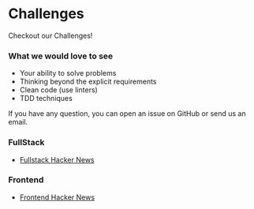 # Challenges
Checkout our Challenges!

### What we would love to see
- Your ability to solve problems
- Thinking beyond the explicit requirements
- Clean code (use linters)
- TDD techniques

If you have any question, you can open an issue on GitHub or send us an email.

### FullStack

- [Fullstack Hacker News](fullstack.md) 

### Frontend
- [Frontend Hacker News](frontend.md) 

